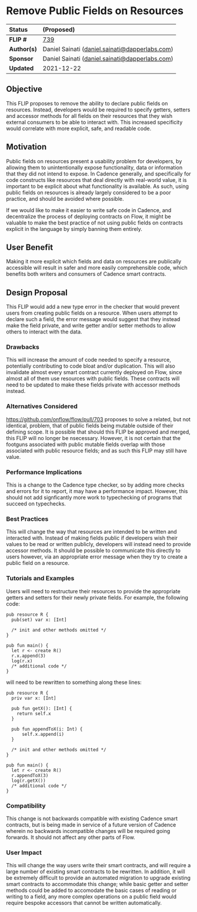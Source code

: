 # Remove Public Fields on Resources

| Status        | (Proposed)       |
:-------------- |:---------------------------------------------------- |
| **FLIP #**    | [739](https://github.com/onflow/flow/pull/739)|
| **Author(s)** | Daniel Sainati (daniel.sainati@dapperlabs.com)       |
| **Sponsor**   | Daniel Sainati (daniel.sainati@dapperlabs.com)       |
| **Updated**   | 2021-12-22                                           |

## Objective

This FLIP proposes to remove the ability to declare public fields on resources. Instead, 
developers would be required to specify getters, setters and accessor methods for all
fields on their resources that they wish external consumers to be able to interact with. 
This increased specificity would correlate with more explicit, safe, and readable code. 

## Motivation

Public fields on resources present a usability problem for developers, by allowing them 
to unintentionally expose functionality, data or information that they did not intend 
to expose. In Cadence generally, and specifically for code constructs like resources 
that deal directly with real-world value, it is important to be explicit about what 
functionality is available. As such, using public fields on resources is already largely 
considered to be a poor practice, and should be avoided where possible.

If we would like to make it easier to write safe code in Cadence, and decentralize the
process of deploying contracts on Flow, it might be valuable to make the best practice 
of not using public fields on contracts explicit in the language by simply banning them entirely.

## User Benefit

Making it more explicit which fields and data on resources are publically accessible will
result in safer and more easily comprehensible code, which benefits both writers and consumers
of Cadence smart contracts. 

## Design Proposal

This FLIP would add a new type error in the checker that would prevent users from creating
public fields on a resource. When users attempt to declare such a field, the error message
would suggest that they instead make the field private, and write getter and/or setter methods
to allow others to interact with the data. 

### Drawbacks

This will increase the amount of code needed to specify a resource,
potentially contributing to code bloat and/or duplication. This will also 
invalidate almost every smart contract currently deployed on Flow, since almost
all of them use resources with public fields. These contracts will need to be updated 
to make these fields private with accessor methods instead. 

### Alternatives Considered

https://github.com/onflow/flow/pull/703 proposes to solve a related, but not identical,
problem, that of public fields being mutable outside of their defining scope. It is 
possible that should this FLIP be approved and merged, this FLIP will no longer be nsecessary.
However, it is not certain that the footguns associated with public mutable fields overlap
with those associated with public resource fields; and as such this FLIP may still have value. 

### Performance Implications

This is a change to the Cadence type checker, so by adding more checks and errors
for it to report, it may have a performance impact. However, this should not add
signficantly more work to typechecking of programs that succeed on typechecks. 

### Best Practices

This will change the way that resources are intended to be written and interacted with.
Instead of making fields public if developers wish their values to be read or written 
publicly, developers will instead need to provide accessor methods. It should be possible
to communicate this directly to users however, via an appropriate error message when 
they try to create a public field on a resource. 

### Tutorials and Examples

Users will need to restructure their resources to provide the appropriate getters
and setters for their newly private fields. For example, the following code:

```cadence
pub resource R {
  pub(set) var x: [Int]

  /* init and other methods omitted */
}

pub fun main() {
  let r <- create R()
  r.x.append(3)
  log(r.x)
  /* additional code */
}
```

will need to be rewritten to something along these lines:

```cadence
pub resource R {
  priv var x: [Int]

  pub fun getX(): [Int] {
    return self.x
  }

  pub fun appendToX(i: Int) {
      self.x.append(i)
  }

  /* init and other methods omitted */
}

pub fun main() {
  let r <- create R()
  r.appendToX(3)
  log(r.getX())
  /* additional code */
}
```

### Compatibility

This change is not backwards compatible with existing Cadence smart contracts, but
is being made in service of a future version of Cadence wherein no backwards incompatible
changes will be required going forwards. It should not affect any other parts of Flow.

### User Impact

This will change the way users write their smart contracts, and will require
a large number of existing smart contracts to be rewritten. In addition, it will be 
extremely difficult to provide an automated migration to upgrade existing smart contracts
to accommodate this change; while basic getter and setter methods could be added to accomodate
the basic cases of reading or writing to a field, any more complex operations on a public field
would require bespoke accessors that cannot be written automatically. 